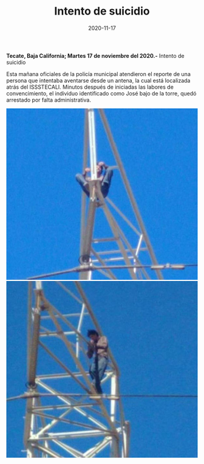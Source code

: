 ﻿---
layout: blog
title:  "Intento de suicidio"
date:   2020-11-17  
categories: tecate
permalink: /:categories/:title:output_ext
image: /img/cnr/intento-de-suicidio-2.jpg
autor: 
---

**Tecate, Baja California;  Martes 17 de noviembre del 2020.-** Intento de suicidio

Esta mañana  oficiales de la policía municipal atendieron el reporte de una persona  que intentaba aventarse desde un antena, la cual está localizada atrás del ISSSTECALI. Minutos después de iniciadas las labores de convencimiento, el individuo identificado como José bajo de la torre, quedó arrestado por falta administrativa.

<div id="carouselExampleSlidesOnly" class="carousel slide" data-ride="carousel">
  <div class="carousel-inner">
    <div class="carousel-item active">
       <img class="d-block w-100" src="/img/cnr/intento-de-suicidio.jpg" loading="lazy"  alt="Intento de Suicidio">
    </div>
    <div class="carousel-item active">
       <img class="d-block w-100" src="/img/cnr/intento-de-suicidio-2.jpg" loading="lazy"  alt="Intento de Suicidio">
    </div>    
  </div>
</div>